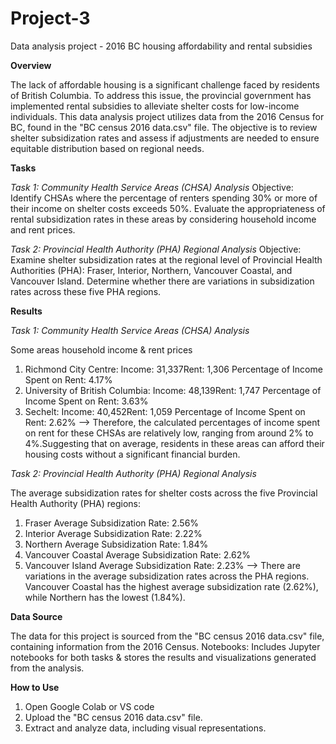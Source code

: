 # Project-3
Data analysis project - 2016 BC housing affordability and rental subsidies

**Overview**

The lack of affordable housing is a significant challenge faced by residents of British Columbia. To address this issue, the provincial government has implemented rental subsidies to alleviate shelter costs for low-income individuals. This data analysis project utilizes data from the 2016 Census for BC, found in the "BC census 2016 data.csv" file. The objective is to review shelter subsidization rates and assess if adjustments are needed to ensure equitable distribution based on regional needs.

**Tasks**

*Task 1: Community Health Service Areas (CHSA) Analysis*
Objective: Identify CHSAs where the percentage of renters spending 30% or more of their income on shelter costs exceeds 50%. Evaluate the appropriateness of rental subsidization rates in these areas by considering household income and rent prices.

*Task 2: Provincial Health Authority (PHA) Regional Analysis*
Objective: Examine shelter subsidization rates at the regional level of Provincial Health Authorities (PHA): Fraser, Interior, Northern, Vancouver Coastal, and Vancouver Island. Determine whether there are variations in subsidization rates across these five PHA regions.

**Results**

*Task 1: Community Health Service Areas (CHSA) Analysis* 

Some areas household income & rent prices
1. Richmond City Centre: Income:  31,337Rent: 1,306 Percentage of Income Spent on Rent: 4.17%
2. University of British Columbia: Income:  48,139Rent: 1,747 Percentage of Income Spent on Rent: 3.63%
3. Sechelt: Income:  40,452Rent: 1,059 Percentage of Income Spent on Rent: 2.62%
--> Therefore, the calculated percentages of income spent on rent for these CHSAs are relatively low, ranging from around 2% to 4%.Suggesting that on average, residents in these areas can afford their housing costs without a significant financial burden.

*Task 2: Provincial Health Authority (PHA) Regional Analysis*

The average subsidization rates for shelter costs across the five Provincial Health Authority (PHA) regions:

1. Fraser Average Subsidization Rate: 2.56%
2. Interior Average Subsidization Rate: 2.22%
3. Northern Average Subsidization Rate: 1.84%
4. Vancouver Coastal Average Subsidization Rate: 2.62%
5. Vancouver Island Average Subsidization Rate: 2.23%
--> There are variations in the average subsidization rates across the PHA regions. Vancouver Coastal has the highest average subsidization rate (2.62%), while Northern has the lowest (1.84%).

**Data Source**

The data for this project is sourced from the "BC census 2016 data.csv" file, containing information from the 2016 Census.
Notebooks: Includes Jupyter notebooks for both tasks & stores the results and visualizations generated from the analysis.

**How to Use**
1. Open Google Colab or VS code
2. Upload the "BC census 2016 data.csv" file.
3. Extract and analyze data, including visual representations.

